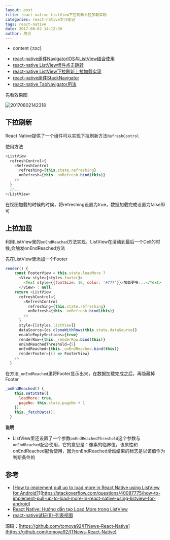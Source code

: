 ```yaml
---
layout: post
title: react-native ListView下拉刷新上拉加载实现
categories: react-native学习笔记
tags: react-native
date: 2017-08-02 14:12:30
author: 朋也
---
```


* content
{:toc}

- [react-native组件NavigatorIOS与ListView结合使用](https://tomoya92.github.io/2017/08/02/react-native-navigatorios-listview/)
- [react-native ListView组件点击跳转](https://tomoya92.github.io/2017/08/02/react-native-listview-forward/)
- [react-native ListView下拉刷新上拉加载实现](https://tomoya92.github.io/2017/08/02/react-native-listview-refresh-loadmore/)
- [react-native组件StackNavigator](https://tomoya92.github.io/2017/08/07/react-native-stacknavigator/)
- [react-native TabNavigator用法](https://tomoya92.github.io/2017/09/06/react-native-tabnavigator/)

先看效果图

![20170802142318](/assets/20170802142318.gif)





## 下拉刷新

React Native提供了一个组件可以实现下拉刷新方法`RefreshControl`

使用方法

```javascript
<ListView
  refreshControl={
    <RefreshControl
      refreshing={this.state.refreshing}
      onRefresh={this._onRefresh.bind(this)}
    />
  }
  //...
</ListView>
```

在视图加载的时候的时候，将refreshing设置为true，数据加载完成设置为false即可

## 上拉加载

利用ListView里的`onEndReached`方法实现，ListView在滚动到最后一个Cell的时候,会触发onEndReached方法

先在ListView里添加一个Footer

```js
render() {
    const FooterView = this.state.loadMore ?
      <View style={styles.footer}>
        <Text style={{fontSize: 16, color: '#777'}}>加载更多...</Text>
      </View> : null;
    return <ListView
      refreshControl={
        <RefreshControl
          refreshing={this.state.refreshing}
          onRefresh={this._onRefresh.bind(this)}
        />
      }
      style={[styles.listView]}
      dataSource={ds.cloneWithRows(this.state.dataSource)}
      enableEmptySections={true}
      renderRow={this._renderRow.bind(this)}
      onEndReachedThreshold={5}
      onEndReached={this._onEndReached.bind(this)}
      renderFooter={() => FooterView}
    />
  }
```

在方法`_onEndReached`里将Footer显示出来，在数据加载完成之后，再隐藏掉Footer

```javascript
_onEndReached() {
    this.setState({
      loadMore: true,
      pageNo: this.state.pageNo + 1
    });
    this._fetchData();
  }
```

**说明**

- ListView里还设置了一个参数`onEndReachedThreshold`这个参数与`onEndReached`配合使用，它的意思是：像素的临界值，该属性和onEndReached配合使用，因为onEndReached滑动结束的标志是以该值作为判断条件的

## 参考

- [[How to implement pull up to load more in React Native using ListView for Android?](https://stackoverflow.com/questions/40087775/how-to-implement-pull-up-to-load-more-in-react-native-using-listview-for-android)](https://stackoverflow.com/questions/40087775/how-to-implement-pull-up-to-load-more-in-react-native-using-listview-for-android)
- [React Native: Hướng dẫn tạo Load More trong ListView](https://www.youtube.com/watch?v=vFI9iyQP4XU)
- [react-native试玩(8)-列表视图](http://blog.csdn.net/itfootball/article/details/48245137)

源码：[https://github.com/tomoya92/ITNews-React-Native](https://github.com/tomoya92/ITNews-React-Native)